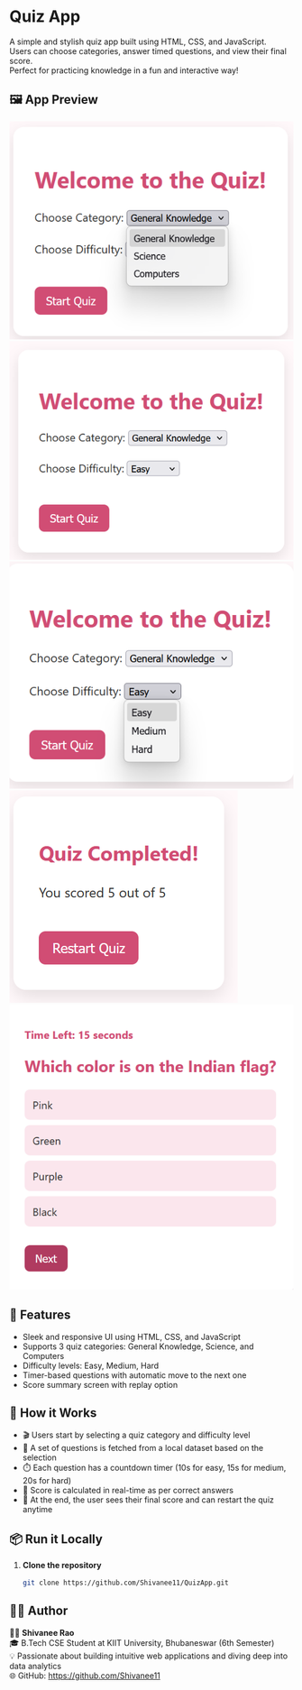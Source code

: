# **Quiz App**

A simple and stylish quiz app built using HTML, CSS, and JavaScript.  
Users can choose categories, answer timed questions, and view their final score.  
Perfect for practicing knowledge in a fun and interactive way!

## 🖼️ App Preview
![Screenshot](Screenshot%202025-05-20%20180138.png)
![Screenshot](Screenshot%202025-05-20%20180206.png)
![Screenshot](Screenshot%202025-05-20%20180413.png)
![Screenshot](Screenshot%202025-05-20%20180517.png)
![Screenshot](Screenshot%202025-05-20%20181032.png)

## 🚀 **Features**
- Sleek and responsive UI using HTML, CSS, and JavaScript
- Supports 3 quiz categories: General Knowledge, Science, and Computers
- Difficulty levels: Easy, Medium, Hard
- Timer-based questions with automatic move to the next one
- Score summary screen with replay option

## 🧠 **How it Works**
- 🎬 Users start by selecting a quiz category and difficulty level  
- 🧩 A set of questions is fetched from a local dataset based on the selection  
- ⏱️ Each question has a countdown timer (10s for easy, 15s for medium, 20s for hard)  
- 🧮 Score is calculated in real-time as per correct answers  
- 🏁 At the end, the user sees their final score and can restart the quiz anytime  


## 📦 **Run it Locally**

1. **Clone the repository**  
   ```bash
   git clone https://github.com/Shivanee11/QuizApp.git

## 👩‍💻 **Author**
👩‍💻 **Shivanee Rao**  
🎓 B.Tech CSE Student at KIIT University, Bhubaneswar (6th Semester)  
💡 Passionate about building intuitive web applications and diving deep into data analytics  
🌐 GitHub: https://github.com/Shivanee11
